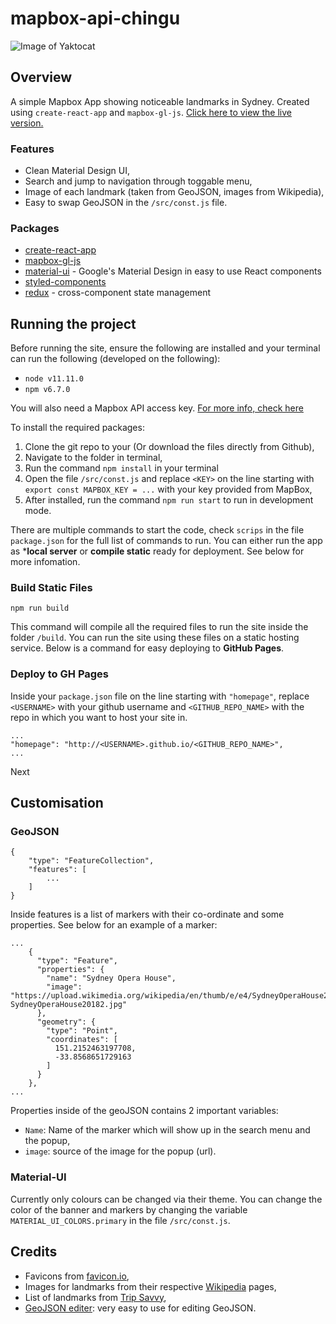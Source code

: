 # mapbox-api-chingu

![Image of Yaktocat](https://i.imgur.com/3Hl0SpM.png)

## Overview

A simple Mapbox App showing noticeable landmarks in Sydney. Created using `create-react-app` and `mapbox-gl-js`. [Click here to view the live version.](https://alexlee22.github.io/mapbox-api-chingu/)

### Features

- Clean Material Design UI,
- Search and jump to navigation through toggable menu,
- Image of each landmark (taken from GeoJSON, images from Wikipedia),
- Easy to swap GeoJSON in the `/src/const.js` file.

### Packages

- [create-react-app](https://github.com/facebook/create-react-app)
- [mapbox-gl-js](https://docs.mapbox.com/mapbox-gl-js/api/)
- [material-ui](https://material-ui.com/) - Google's Material Design in easy to use React components
- [styled-components](https://www.styled-components.com/)
- [redux](https://redux.js.org/introduction/getting-started) - cross-component state management

## Running the project

Before running the site, ensure the following are installed and your terminal can run the following (developed on the following):

- `node v11.11.0`
- `npm v6.7.0`

You will also need a Mapbox API access key. [For more info, check here](https://docs.mapbox.com/help/how-mapbox-works/access-tokens/)

To install the required packages:

1. Clone the git repo to your (Or download the files directly from Github),
2. Navigate to the folder in terminal,
3. Run the command `npm install` in your terminal
4. Open the file `/src/const.js` and replace `<KEY>` on the line starting with `export const MAPBOX_KEY = ...` with your key provided from MapBox,
5. After installed, run the command `npm run start` to run  in development mode.

There are multiple commands to start the code, check `scrips` in the file `package.json` for the full list of commands to run. You can either run the app as ***local server** or **compile static** ready for deployment. See below for more infomation.

### Build Static Files

`npm run build`

This command will compile all the required files to run the site inside the folder `/build`. You can run the site using these files on a static hosting service. Below is a command for easy deploying to **GitHub Pages**.

### Deploy to GH Pages

Inside your `package.json` file on the line starting with `"homepage"`, replace `<USERNAME>` with your github username and `<GITHUB_REPO_NAME>` with the repo in which you want to host your site in.
```
...
"homepage": "http://<USERNAME>.github.io/<GITHUB_REPO_NAME>",
...
```

Next 

## Customisation

### GeoJSON
```
{
    "type": "FeatureCollection",
    "features": [
        ...
    ]
}
```

Inside features is a list of markers with their co-ordinate and some properties. See below for an example of a marker:

```
...
    {
      "type": "Feature",
      "properties": {
        "name": "Sydney Opera House",
        "image": "https://upload.wikimedia.org/wikipedia/en/thumb/e/e4/SydneyOperaHouse20182.jpg/540px-SydneyOperaHouse20182.jpg"
      },
      "geometry": {
        "type": "Point",
        "coordinates": [
          151.2152463197708,
          -33.8568651729163
        ]
      }
    },
...
```

Properties inside of the geoJSON contains 2 important variables:

- `Name`: Name of the marker which will show up in the search menu and the popup,
- `image`: source of the image for the popup (url).

### Material-UI

Currently only colours can be changed via their theme. You can change the color of the banner and markers by changing the variable `MATERIAL_UI_COLORS.primary` in the file `/src/const.js`.

## Credits

- Favicons from [favicon.io](https://favicon.io/emoji-favicons/),
- Images for landmarks from their respective [Wikipedia](https://en.wikipedia.org/wiki/Main_Page) pages,
- List of landmarks from [Trip Savvy](https://www.tripsavvy.com/sydney-landmarks-4123601),
- [GeoJSON editer](http://geojson.io/): very easy to use for editing GeoJSON.